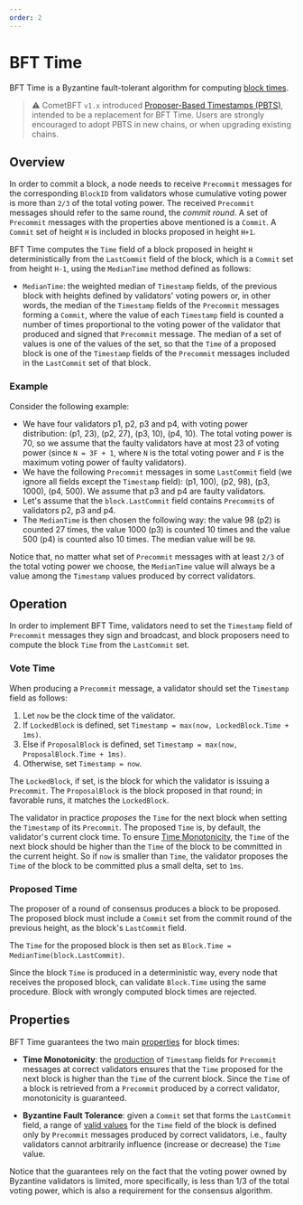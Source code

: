 ```yaml
---
order: 2
---
```

# BFT Time

BFT Time is a Byzantine fault-tolerant algorithm for computing [block times](./time.md).

> :warning:
> CometBFT `v1.x` introduced [Proposer-Based Timestamps (PBTS)][pbts-spec],
> intended to be a replacement for BFT Time.
> Users are strongly encouraged to adopt PBTS in new chains, or when upgrading
> existing chains.

## Overview

In order to commit a block, a node needs to receive `Precommit` messages for
the corresponding `BlockID` from validators whose cumulative voting power is
more than `2/3` of the total voting power.
The received `Precommit` messages should refer to the same round, the _commit round_.
A set of `Precommit` messages with the properties above mentioned is a `Commit`.
A `Commit` set of height `H` is included in blocks proposed in height `H+1`.

BFT Time computes the `Time` field of a block proposed in height `H` deterministically
from the `LastCommit` field of the block, which is a `Commit` set from
height `H-1`, using the `MedianTime` method defined as follows:

- `MedianTime`: the weighted median of `Timestamp` fields, of the previous block with
 heights defined by validators' voting powers or, in other words, the median of the
  `Timestamp` fields of the `Precommit` messages forming a `Commit`, where the value of
   each `Timestamp` field is counted a number of times proportional to the voting power
   of the validator that produced and signed that `Precommit` message.
The median of a set of values is one of the values of the set, so that the
`Time` of a proposed block is one of the `Timestamp` fields of the `Precommit`
messages included in the `LastCommit` set of that block.

### Example

Consider the following example:

- We have four validators p1, p2, p3 and p4, with voting power
  distribution: (p1, 23), (p2, 27), (p3, 10), (p4, 10).
  The total voting power is 70, so we assume that the faulty validators have at
most 23 of voting power (since `N = 3F + 1`, where `N` is the total voting
power and `F` is the maximum voting power of faulty validators).
- We have the following `Precommit` messages in some `LastCommit` field (we
ignore all fields except the `Timestamp` field): (p1, 100), (p2, 98), (p3, 1000), (p4, 500).
We assume that p3 and p4 are faulty validators.
- Let's assume that the `block.LastCommit` field contains `Precommit`s of
  validators p2, p3 and p4.
-  The `MedianTime` is then chosen the following way: the value 98 (p2) is
   counted 27 times, the value 1000 (p3) is counted 10 times and the value 500
(p4) is counted also 10 times.  The median value will be `98`.

Notice that, no matter what set of `Precommit` messages with at least `2/3` of
the total voting power we choose, the `MedianTime` value will always be a
value among the `Timestamp` values produced by correct validators.

## Operation

In order to implement BFT Time, validators need to set the `Timestamp` field of
`Precommit` messages they sign and broadcast, and block proposers need to
compute the block `Time` from the `LastCommit` set.

### Vote Time

When producing a `Precommit` message, a validator should set the `Timestamp` field as follows:

1. Let `now` be the clock time of the validator.
2. If `LockedBlock` is defined, set `Timestamp = max(now, LockedBlock.Time + 1ms)`.
3. Else if `ProposalBlock` is defined, set `Timestamp = max(now, ProposalBlock.Time + 1ms)`.
4. Otherwise, set `Timestamp = now`.

The `LockedBlock`, if set, is the block for which the validator is issuing a `Precommit`.
The `ProposalBlock` is the block proposed in that round; in favorable runs, it
matches the `LockedBlock`.


The validator in practice _proposes_ the `Time` for the next block when setting
the `Timestamp` of its `Precommit`.
The proposed `Time` is, by default, the validator's current clock time.
To ensure [Time Monotonicity](./time.md#properties), the `Time` of the next block should be 
higher than the `Time` of the block to be committed in the current height.
So if `now` is smaller than `Time`, the validator proposes the `Time` of the block to be committed
plus a small delta, set to `1ms`.

### Proposed Time

The proposer of a round of consensus produces a block to be proposed.
The proposed block must include a `Commit` set from the commit round of the
previous height, as the block's `LastCommit` field.

The `Time` for the proposed block is then set as `Block.Time = MedianTime(block.LastCommit)`.

Since the block `Time` is produced in a deterministic way, every node that
receives the proposed block, can validate `Block.Time` using the same
procedure.  Block with wrongly computed block times are rejected.

## Properties

BFT Time guarantees the two main [properties](./time.md#properties) for block times:

- **Time Monotonicity**: the [production](#vote-time) of `Timestamp` fields for
  `Precommit` messages at correct validators ensures that the `Time` proposed
   for the next block is higher than the `Time` of the current block.
   Since the `Time` of a block is retrieved from a `Precommit`
   produced by a correct validator, monotonicity is guaranteed.

- **Byzantine Fault Tolerance**: given a `Commit` set that forms the
  `LastCommit` field, a range of [valid values](#proposed-time) for the `Time` field of the
block is defined only by `Precommit` messages produced by correct validators,
i.e., faulty validators cannot arbitrarily influence (increase or decrease) the
`Time` value.  

Notice that the guarantees rely on the fact that the voting power owned by
Byzantine validators is limited, more specifically, is less than 1/3 of the
total voting power, which is also a requirement for the consensus algorithm.

[pbts-spec]: ./proposer-based-timestamp/README.md
